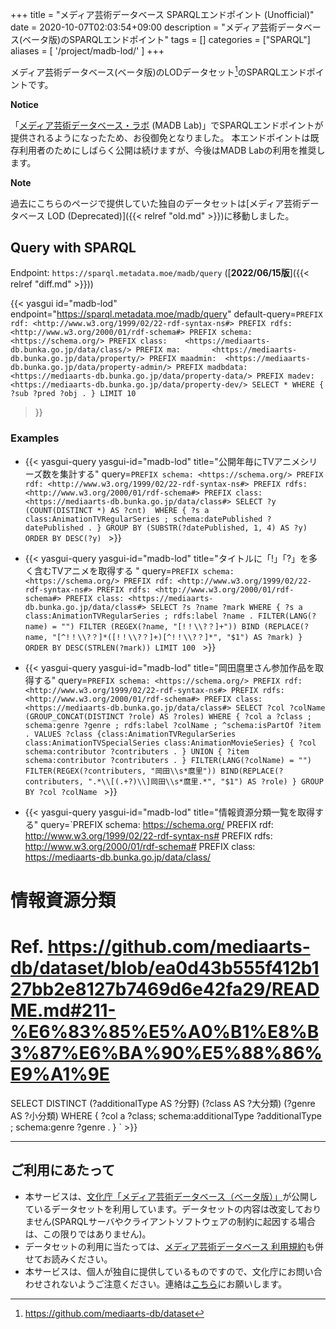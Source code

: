 +++
title = "メディア芸術データベース SPARQLエンドポイント (Unofficial)"
date = 2020-10-07T02:03:54+09:00
description = "メディア芸術データベース(ベータ版)のSPARQLエンドポイント"
tags = []
categories = ["SPARQL"]
aliases = [
    '/project/madb-lod/'
]
+++

メディア芸術データベース(ベータ版)のLODデータセット[^1]のSPARQLエンドポイントです。

<div class="bw3 bl ph2 b--green">

**Notice**

「[メディア芸術データベース・ラボ](https://mediag.bunka.go.jp/madb_lab/) (MADB Lab)」でSPARQLエンドポイントが提供されるようになったため、お役御免となりました。
本エンドポイントは既存利用者のためにしばらく公開は続けますが、今後はMADB Labの利用を推奨します。

</div>

<div class="bw3 bl ph2">

**Note**

過去にこちらのページで提供していた独自のデータセットは[メディア芸術データベース LOD (Deprecated)]({{< relref "old.md" >}})に移動しました。

</div>

## Query with SPARQL

Endpoint: `https://sparql.metadata.moe/madb/query` ([**2022/06/15版**]({{< relref "diff.md" >}}))

{{< yasgui id="madb-lod"
    endpoint="https://sparql.metadata.moe/madb/query"
default-query=`PREFIX rdf: <http://www.w3.org/1999/02/22-rdf-syntax-ns#>
PREFIX rdfs: <http://www.w3.org/2000/01/rdf-schema#>
PREFIX schema: <https://schema.org/>
PREFIX class:    <https://mediaarts-db.bunka.go.jp/data/class/>
PREFIX ma:       <https://mediaarts-db.bunka.go.jp/data/property/>
PREFIX maadmin:  <https://mediaarts-db.bunka.go.jp/data/property-admin/>
PREFIX madbdata: <https://mediaarts-db.bunka.go.jp/data/property-data/>
PREFIX madev:    <https://mediaarts-db.bunka.go.jp/data/property-dev/>
SELECT * WHERE {
  ?sub ?pred ?obj .
} LIMIT 10`
>}}

### Examples

- {{< yasgui-query yasgui-id="madb-lod" title="公開年毎にTVアニメシリーズ数を集計する"
query=`PREFIX schema: <https://schema.org/>
PREFIX rdf: <http://www.w3.org/1999/02/22-rdf-syntax-ns#>
PREFIX rdfs: <http://www.w3.org/2000/01/rdf-schema#>
PREFIX class: <https://mediaarts-db.bunka.go.jp/data/class#>
SELECT ?y (COUNT(DISTINCT *) AS ?cnt)  WHERE {
  ?s a class:AnimationTVRegularSeries ;
     schema:datePublished ?datePublished .
}
GROUP BY (SUBSTR(?datePublished, 1, 4) AS ?y)
ORDER BY DESC(?y)
` >}}

- {{< yasgui-query yasgui-id="madb-lod" title="タイトルに「!」「?」を多く含むTVアニメを取得する "
query=`PREFIX schema: <https://schema.org/>
PREFIX rdf: <http://www.w3.org/1999/02/22-rdf-syntax-ns#>
PREFIX rdfs: <http://www.w3.org/2000/01/rdf-schema#>
PREFIX class: <https://mediaarts-db.bunka.go.jp/data/class#>
SELECT ?s ?name ?mark WHERE {
  ?s a class:AnimationTVRegularSeries ;
     rdfs:label ?name .
  FILTER(LANG(?name) = "")
  FILTER (REGEX(?name, "[!！\\?？]+"))
  BIND (REPLACE(?name, "[^!！\\?？]*([!！\\?？]+)[^!！\\?？]*", "$1") AS ?mark)
}
ORDER BY DESC(STRLEN(?mark))
LIMIT 100
` >}}

- {{< yasgui-query yasgui-id="madb-lod" title="岡田麿里さん参加作品を取得する"
query=`PREFIX schema: <https://schema.org/>
PREFIX rdf: <http://www.w3.org/1999/02/22-rdf-syntax-ns#>
PREFIX rdfs: <http://www.w3.org/2000/01/rdf-schema#>
PREFIX class: <https://mediaarts-db.bunka.go.jp/data/class#>
SELECT
 ?col ?colName (GROUP_CONCAT(DISTINCT ?role) AS ?roles)
WHERE {
  ?col a ?class ;
         schema:genre ?genre ;
         rdfs:label ?colName ;
         ^schema:isPartOf ?item .
  VALUES ?class {class:AnimationTVRegularSeries class:AnimationTVSpecialSeries class:AnimationMovieSeries}
  {
   ?col schema:contributor ?contributers .
  } UNION {
    ?item schema:contributor ?contributers .
  }
  FILTER(LANG(?colName) = "")
  FILTER(REGEX(?contributers, "岡田\\s*麿里"))
  BIND(REPLACE(?contributers, ".*\\[(.+?)\\]岡田\\s*麿里.*", "$1") AS ?role)
}
GROUP BY ?col ?colName
` >}}

- {{< yasgui-query yasgui-id="madb-lod" title="情報資源分類一覧を取得する"
query=`PREFIX schema: <https://schema.org/>
PREFIX rdf: <http://www.w3.org/1999/02/22-rdf-syntax-ns#>
PREFIX rdfs: <http://www.w3.org/2000/01/rdf-schema#>
PREFIX class: <https://mediaarts-db.bunka.go.jp/data/class/>

# 情報資源分類
# Ref. <https://github.com/mediaarts-db/dataset/blob/ea0d43b555f412b127bb2e8127b7469d6e42fa29/README.md#211-%E6%83%85%E5%A0%B1%E8%B3%87%E6%BA%90%E5%88%86%E9%A1%9E>

SELECT
 DISTINCT (?additionalType AS ?分野) (?class AS ?大分類) (?genre AS ?小分類)
WHERE {
  ?col a ?class;
     schema:additionalType ?additionalType ;
         schema:genre ?genre .
}
` >}}

---

## ご利用にあたって

- 本サービスは、[文化庁「メディア芸術データベース（ベータ版）」](https://mediaarts-db.bunka.go.jp/)が公開しているデータセットを利用しています。データセットの内容は改変しておりません(SPARQLサーバやクライアントソフトウェアの制約に起因する場合は、この限りではありません)。
- データセットの利用に当たっては、[メディア芸術データベース 利用規約](https://mediaarts-db.bunka.go.jp/user_terms)も併せてお読みください。
- 本サービスは、個人が独自に提供しているものですので、文化庁にお問い合わせされないようご注意ください。連絡は[こちら](https://babibubebo.org/about/contact/)にお願いします。


[^1]: <https://github.com/mediaarts-db/dataset>